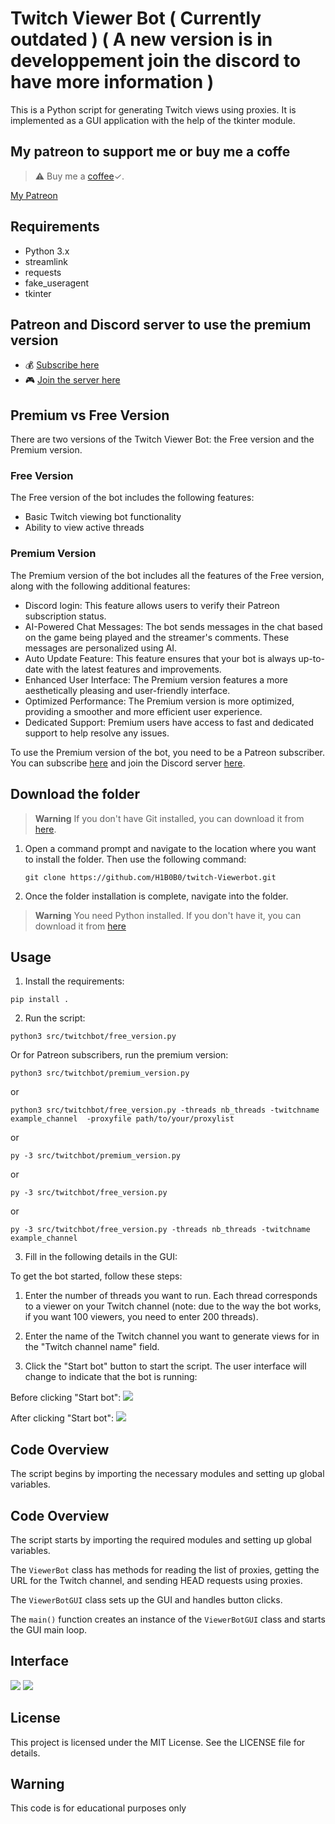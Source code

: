 # Twitch Viewer Bot ( Currently outdated ) ( A new version is in developpement join the discord to have more information )

This is a Python script for generating Twitch views using proxies. It is implemented as a GUI application with the help of the tkinter module.

## My patreon to support me or buy me a coffe

> :warning: Buy me a [coffee](https://www.buymeacoffee.com/hibobo)✓.

[My Patreon](https://www.patreon.com/HIBO)

## Requirements

- Python 3.x
- streamlink
- requests
- fake_useragent
- tkinter
  
## Patreon and Discord server to use the premium version
- 💰 [Subscribe here](https://www.patreon.com/hibo/membership)
- 🎮 [Join the server here](https://discord.gg/2Sqvx25auv)

## Premium vs Free Version

There are two versions of the Twitch Viewer Bot: the Free version and the Premium version.

### Free Version

The Free version of the bot includes the following features:

- Basic Twitch viewing bot functionality
- Ability to view active threads

### Premium Version

The Premium version of the bot includes all the features of the Free version, along with the following additional features:

- Discord login: This feature allows users to verify their Patreon subscription status.
- AI-Powered Chat Messages: The bot sends messages in the chat based on the game being played and the streamer's comments. These messages are personalized using AI.
- Auto Update Feature: This feature ensures that your bot is always up-to-date with the latest features and improvements.
- Enhanced User Interface: The Premium version features a more aesthetically pleasing and user-friendly interface.
- Optimized Performance: The Premium version is more optimized, providing a smoother and more efficient user experience.
- Dedicated Support: Premium users have access to fast and dedicated support to help resolve any issues.

To use the Premium version of the bot, you need to be a Patreon subscriber. You can subscribe [here](https://www.patreon.com/hibo/membership) and join the Discord server [here](https://discord.gg/2Sqvx25auv).

## Download the folder

> **Warning**
> If you don't have Git installed, you can download it from [here](https://git-scm.com/download/win).

1. Open a command prompt and navigate to the location where you want to install the folder. Then use the following command:
   ```shell
   git clone https://github.com/H1B0B0/twitch-Viewerbot.git
   ```
2. Once the folder installation is complete, navigate into the folder.

> **Warning**
> You need Python installed. If you don't have it, you can download it from [here](https://www.python.org/downloads/)

## Usage

1. Install the requirements:

```shell
pip install .
```

2. Run the script:

```shell
python3 src/twitchbot/free_version.py
```

Or for Patreon subscribers, run the premium version:

```shell
python3 src/twitchbot/premium_version.py
```

or

```shell
python3 src/twitchbot/free_version.py -threads nb_threads -twitchname example_channel  -proxyfile path/to/your/proxylist
```

or

```shell
py -3 src/twitchbot/premium_version.py
```

or

```shell
py -3 src/twitchbot/free_version.py
```

or

```shell
py -3 src/twitchbot/free_version.py -threads nb_threads -twitchname example_channel
```

3. Fill in the following details in the GUI:

To get the bot started, follow these steps:

1. Enter the number of threads you want to run. Each thread corresponds to a viewer on your Twitch channel (note: due to the way the bot works, if you want 100 viewers, you need to enter 200 threads).
2. Enter the name of the Twitch channel you want to generate views for in the "Twitch channel name" field.

3. Click the "Start bot" button to start the script. The user interface will change to indicate that the bot is running:

Before clicking "Start bot":
![](images/6.jpeg)

After clicking "Start bot":
![](images/142.jpeg)

## Code Overview

The script begins by importing the necessary modules and setting up global variables.

## Code Overview

The script starts by importing the required modules and setting up global variables.

The `ViewerBot` class has methods for reading the list of proxies, getting the URL for the Twitch channel, and sending HEAD requests using proxies.

The `ViewerBotGUI` class sets up the GUI and handles button clicks.

The `main()` function creates an instance of the `ViewerBotGUI` class and starts the GUI main loop.

## Interface

![](images/logged_in.png) ![](images/login.png)

## License

This project is licensed under the MIT License. See the LICENSE file for details.

## Warning

This code is for educational purposes only

